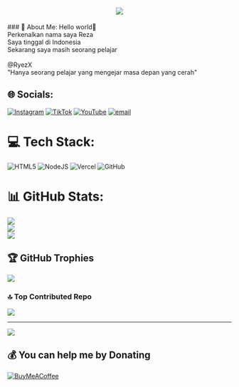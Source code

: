 
<h1 align="center">
    <img src="https://readme-typing-svg.herokuapp.com/?font=Righteous&size=35&center=true&vCenter=true&width=500&height=70&duration=4000&lines=Hello+I'm+RyezX;+I'm+a+lazy+person;" />
</h1>
### 💫 About Me:
Hello world👋<br>Perkenalkan nama saya Reza<br>Saya tinggal di Indonesia<br>Sekarang saya masih seorang pelajar<br><br>@RyezX<br>"Hanya seorang pelajar yang mengejar masa depan yang cerah"<br>


## 🌐 Socials:
[![Instagram](https://img.shields.io/badge/Instagram-%23E4405F.svg?logo=Instagram&logoColor=white)](https://instagram.com/xvrezz_) [![TikTok](https://img.shields.io/badge/TikTok-%23000000.svg?logo=TikTok&logoColor=white)](https://tiktok.com/@zerrqt_) [![YouTube](https://img.shields.io/badge/YouTube-%23FF0000.svg?logo=YouTube&logoColor=white)](https://youtube.com/@ryezxz) [![email](https://img.shields.io/badge/Email-D14836?logo=gmail&logoColor=white)](mailto:rezzzyxz@gmail.com) 

# 💻 Tech Stack:
![HTML5](https://img.shields.io/badge/html5-%23E34F26.svg?style=for-the-badge&logo=html5&logoColor=white) ![NodeJS](https://img.shields.io/badge/node.js-6DA55F?style=for-the-badge&logo=node.js&logoColor=white) ![Vercel](https://img.shields.io/badge/vercel-%23000000.svg?style=for-the-badge&logo=vercel&logoColor=white) ![GitHub](https://img.shields.io/badge/github-%23121011.svg?style=for-the-badge&logo=github&logoColor=white)
# 📊 GitHub Stats:
![](https://github-readme-stats.vercel.app/api?username=rezzxzx&theme=dark&hide_border=false&include_all_commits=false&count_private=false)<br/>
![](https://nirzak-streak-stats.vercel.app/?user=rezzxzx&theme=dark&hide_border=false)<br/>
![](https://github-readme-stats.vercel.app/api/top-langs/?username=rezzxzx&theme=dark&hide_border=false&include_all_commits=false&count_private=false&layout=compact)

## 🏆 GitHub Trophies
![](https://github-profile-trophy.vercel.app/?username=rezzxzx&theme=blue_navy&no-frame=false&no-bg=true&margin-w=4)

### 🔝 Top Contributed Repo
![](https://github-contributor-stats.vercel.app/api?username=rezzxzx&limit=5&theme=blue_navy&combine_all_yearly_contributions=true)

---
[![](https://visitcount.itsvg.in/api?id=rezzxzx&icon=5&color=1)](https://visitcount.itsvg.in)

  ## 💰 You can help me by Donating
  [![BuyMeACoffee](https://img.shields.io/badge/Buy%20Me%20a%20Coffee-ffdd00?style=for-the-badge&logo=buy-me-a-coffee&logoColor=black)](https://buymeacoffee.com/ryezxz) 

  
<!-- Proudly created with GPRM ( https://gprm.itsvg.in ) -->

